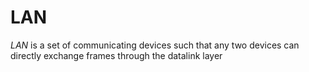# LAN

_LAN_ is a set of communicating devices such that any two devices can directly exchange frames through the datalink layer
